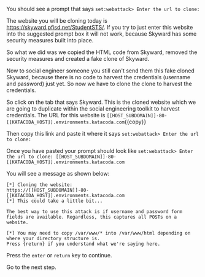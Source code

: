 You should see a prompt that says `set:webattack> Enter the url to clone:        `

The website you will be cloning today is https://skyward.pfisd.net/StudentSTS/. If you try to just enter this website into the suggested prompt box it will not work, because Skyward has some security measures built into place.

So what we did was we copied the HTML code from Skyward, removed the security measures and created a fake clone of Skyward.

Now to social engineer someone you still can't send them this fake cloned Skyward, because there is no code to harvest the credentials (username and password) just yet. So now we have to clone the clone to harvest the credentials.

So click on the tab that says Skyward. This is the cloned website which we are going to duplicate within the social engineering toolkit to harvest credentials. The URL for this website is `[[HOST_SUBDOMAIN]]-80-[[KATACODA_HOST]].environments.katacoda.com`{{copy}}

Then copy this link and paste it where it says `set:webattack> Enter the url to clone: `

Once you have pasted your prompt should look like ```set:webattack> Enter the url to clone: [[HOST_SUBDOMAIN]]-80-[[KATACODA_HOST]].environments.katacoda.com```

You will see a message as shown below:
```
[*] Cloning the website:
https://[[HOST_SUBDOMAIN]]-80-[[KATACODA_HOST]].environments.katacoda.com
[*] This could take a little bit...

The best way to use this attack is if username and password form fields are available. Regardless, this captures all POSTs on a website.

[*] You may need to copy /var/www/* into /var/www/html depending on where your directory structure is.
Press {return} if you understand what we're saying here.
```   

Press the `enter` or `return` key to continue.  

Go to the next step.  
